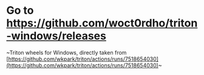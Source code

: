 # Go to https://github.com/woct0rdho/triton-windows/releases


~Triton wheels for Windows, directly taken from [https://github.com/wkpark/triton/actions/runs/7518654030](https://github.com/wkpark/triton/actions/runs/7518654030)~
